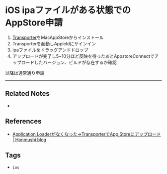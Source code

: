 # iOS ipaファイルがある状態でのAppStore申請
1. [Transporter](https://apps.apple.com/jp/app/transporter/id1450874784)をMacAppStoreからインストール
2. Transporterを起動しAppleIdにサインイン
3. ipaファイルをドラッグアンドドロップ
4. アップロードが完了し5~10分ほど反映を待ったあとAppstoreConnectでアップロードしたバージョン、ビルドが存在するか確認

以降は通常通り申請

---
## Related Notes
- 

## References
- [Application Loaderがなくなった→TransporterでApp Storeにアップロード | Honmushi blog](https://honmushi.com/2020/02/18/ios-transporter/)


## Tags
- `ios` 